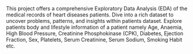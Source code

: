 This project offers a comprehensive Exploratory Data Analysis (EDA) of the medical records of heart diseases patients. Dive into a rich dataset to uncover problems, patterns, and insights within patients dataset. Explore patients body and lifestyle information of a patient namely Age, Anaemia, High Blood Pressure, Creatinine Phosphokinase (CPK), Diabetes, Ejection Fraction, Sex, Platelets, Serum Creatinine, Serum Sodium, Smoking Habit etc.
